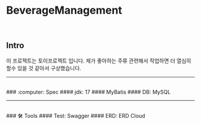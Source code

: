 # BeverageManagement
<br>

## Intro
이 프로젝트는 토이프로젝트 입니다.
제가 좋아하는 주류 관련해서 작업하면 더 열심히 할수 있을 것 같아서 구상했습니다.
<br>
<hr>
<br>
### :computer: Spec
#### jdk: 17
#### MyBatis
#### DB: MySQL
<br>
<hr>
<br>
### 🛠 Tools
#### Test: Swagger
#### ERD: ERD Cloud
